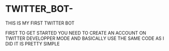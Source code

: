 # TWITTER_BOT-
THIS IS MY FIRST TWITTER BOT 

FIRST TO GET STARTED YOU NEED TO CREATE AN ACCOUNT ON TWITTER DEVELOPPER MODE AND BASICALLY USE THE SAME CODE AS I DID IT IS PRETTY SIMPLE 
